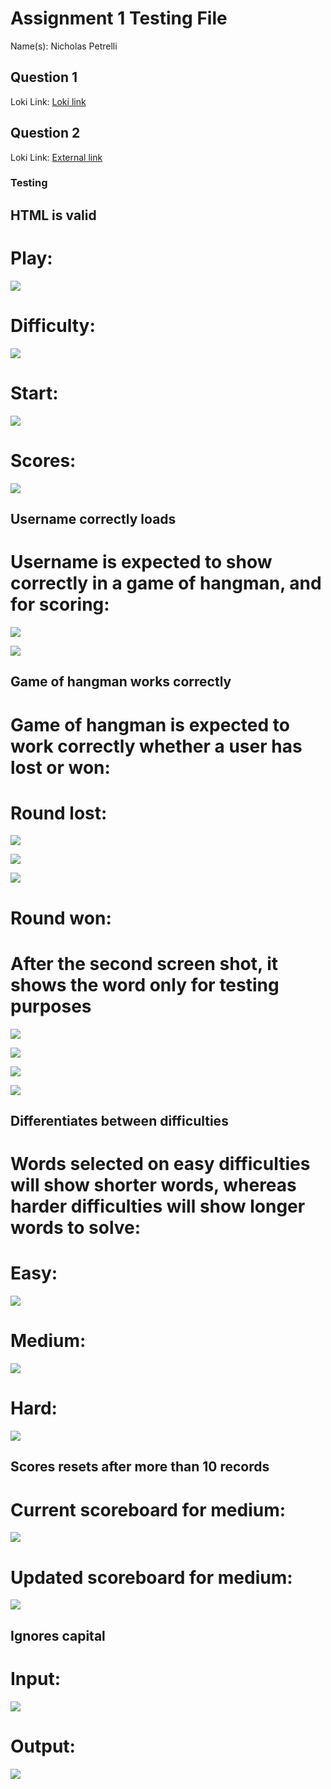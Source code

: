 # Assignment 1 Testing File

Name(s): Nicholas Petrelli

## Question 1

Loki Link: [Loki link](https://github.com/COIS-WebDev/assn1-Nicholas-09785)

## Question 2

Loki Link: [External link](https://github.com/Nicholas-09785/COIS3430Assignment1)


### Testing
## HTML is valid

# Play:
![](Screenshot_2025-10-05_231012.png)

# Difficulty:
![](Screenshot_2025-10-05_231749.png)

# Start:
![](Screenshot_2025-10-05_231858.png)

# Scores:
![](Screenshot_2025-10-05_231934.png)

## Username correctly loads
# Username is expected to show correctly in a game of hangman, and for scoring:



![](Screenshot_2025-10-05_232807.png)

![](Screenshot_2025-10-05_232852.png)

## Game of hangman works correctly
# Game of hangman is expected to work correctly whether a user has lost or won:
# Round lost:
![](Screenshot_2025-10-05_233128.png)

![](Screenshot_2025-10-05_233151.png)

![](Screenshot_2025-10-05_233221.png)

# Round won:
# After the second screen shot, it shows the word only for testing purposes

![](Screenshot_2025-10-05_233405.png)

![](Screenshot_2025-10-05_233437.png)

![](Screenshot_2025-10-05_233601.png)

![](Screenshot_2025-10-05_233727.png)

## Differentiates between difficulties
# Words selected on easy difficulties will show shorter words, whereas harder difficulties will show longer words to solve:

# Easy:
![](Screenshot_2025-10-05_234055.png)

# Medium:
![](Screenshot_2025-10-05_234127.png)

# Hard:
![](Screenshot_2025-10-05_234312.png)

## Scores resets after more than 10 records
# Current scoreboard for medium:
![](Screenshot_2025-10-05_234714.png)

# Updated scoreboard for medium:
![](Screenshot_2025-10-05_234810.png)

## Ignores capital
# Input:
![](Screenshot_2025-10-05_235135.png)

# Output:
![](Screenshot_2025-10-05_235149.png)